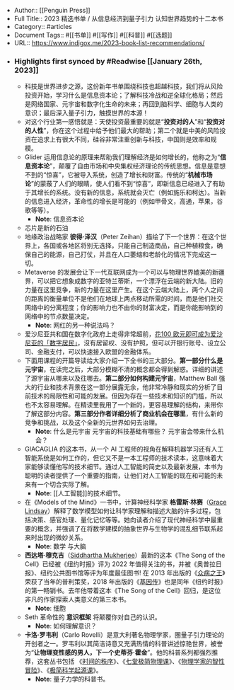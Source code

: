 - Author:: [[Penguin Press]]
- Full Title:: 2023 精选书单 / 从信息经济到量子引力 认知世界趋势的十二本书
- Category:: #articles
- Document Tags:: #[[书单]] #[[写作]] #[[科普]] #[[选题]]
- URL:: https://www.indigox.me/2023-book-list-recommendations/
- ### Highlights first synced by #Readwise [[January 26th, 2023]]
    - 科技是世界进步之源，这份新年书单围绕科技也超越科技，我们将从风险投资开始，学习什么是信息资本论；了解科技冷战和逆全球化格局；然后是网络国家、元宇宙和数字化生命的未来；再回到脑科学、细胞与人类的意识；最后深入量子引力，触摸世界的本源！
    - 对这个行业第一感悟就是：天使投资最重要的就是“**投资对的人**”和“**投资对的人性**”，你在这个过程中给予他们最大的帮助；第二个就是中美的风险投资在追求上有很大不同，硅谷非常注重创新与科技，中国则是效率和规模。
    - Glider 运用信息论的原理来帮助我们理解经济是如何增长的，他称之为“**信息资本论**”，颠覆了自由市场和中央集权经济理论的传统思想。信息是意想不到的“惊喜”，它被导入系统，创造了增长和财富。传统的“**机械市场论**”的蒙蔽了人们的眼睛，使人们看不到“惊喜”，即新信息已经进入了有助于其增长的系统。没有新的信息，系统就会灭亡（例如施乐和柯达）。当新的信息进入经济，革命性的增长是可能的（例如甲骨文，高通，苹果，谷歌等等）。
        - **Note**: 信息资本论
    - 芯片是新的石油
    - 地缘政治战略家 **彼得·泽汉**（Peter Zeihan）描绘了下一个世界：在这个世界上，各国或各地区将别无选择，只能自己制造商品，自己种植粮食，确保自己的能源，自己打仗，并且在人口萎缩和老龄化的情况下完成这一切。
    - Metaverse 的发展会让下一代互联网成为一个可以与物理世界媲美的新疆界，可以把它想象成数字的亚特兰蒂斯，一个漂浮在云端的新大陆。旧的力量在这里竞争，新的力量在这里产生。在这个云端大陆上，两个人之间的距离的衡量单位不是他们在地球上两点移动所需的时间，而是他们社交网络中的分离程度；你的影响力也不由你的财富决定，而是你能影响到的网络中的节点数量决定。
        - **Note**: 网红的另一种说法吗？
    - 爱沙尼亚共和国在数字化政府上走得非常超前，[花100 欧元即可成为爱沙尼亚的「数字居民」](https://theinitium.com/article/20230112-international-chinese-estonia-e-id/)，沒有居留权、没有护照，但可以开银行账号、设立公司、金融支付，可以快速接入欧盟的金融体系。
    - 下面用课程的开篇导读给大家介绍一下全书的三大部分。**第一部分什么是元宇宙**，在读完之后，大部分模糊不清的概念都会得到解惑。详细的讲述了源宇宙从哪来以及往哪去。**第二部分如何构建元宇宙**，Matthew Ball 强大的行业和技术背景在这一部分展露无余，他非常冷静和现实的分析了目前技术的局限性和可能的发展。但因为存在一些技术和知识的门槛，所以也不太容易理解。在精读里我用了一个新的，更容易理解的结构，来带你了解这部分内容。**第三部分作者详细分析了商业机会在哪里**，有什么新的竞争和挑战，以及这个全新的元世界如何去治理。
        - **Note**: 什么是元宇宙
          元宇宙的科技基础有哪些？
          元宇宙会带来什么机会？
    - GIACAGLIA 的这本书，从一个 AI 工程师的视角在解释机器学习还有人工智能系统是如何工作的，但它又不是一本工程师的技术读本，这意味着大家能够读懂他写的技术细节。通过人工智能的简史以及最新发展，本书为聪明的读者提供了一个重要的指南，让他们对人工智能的现在和可能的未来有一个切合实际了解。
        - **Note**: [[人工智能]]的技术细节。
    - 在《Models of the Mind》一书中，计算神经科学家 **格雷斯·林赛**（[Grace Lindsay](https://gracewlindsay.com/)）解释了数学模型如何让科学家理解和描述大脑的许多过程，包括决策、感官处理、量化记忆等等。她向读者介绍了现代神经科学中最重要的概念，并强调了在将数学建模的抽象世界与生物学的混乱细节联系起来时出现的微妙关系。
        - **Note**: 数学 与大脑
    - **西达塔·穆克吉**（[Siddhartha Mukherjee](https://siddharthamukherjee.com/)）最新的这本《The Song of the Cell》已经被《纽约时报》评为 2022 年值得关注的书，并被《奥普拉日报》、纽约公共图书馆等评为年度最佳图书! 在 2013 年出版的《[众病之王](https://book.douban.com/subject/20507206//)》荣获了当年的普利策奖，2018 年出版的《[基因传](https://book.douban.com/subject/27168433/)》也是同年《纽约时报》的第一畅销书。去年他带着这本《The Song of the Cell》回归，是这位非凡的作家探索人类意义的第三本书。
        - **Note**: 细胞
    - Seth 革命性的 **意识框架** 将颠覆你对自己的认识。
        - **Note**: 如何理解意识？
    - **卡洛·罗韦利**（Carlo Rovelli）是意大利著名物理学家，圈量子引力理论的开创者之一。罗韦利以其简洁诗意又充满热情的科普讲述惊艳世界，被誉为“**让物理变性感的男人，下一个史蒂芬·霍金**”。他的科普系列都强烈推荐，这套丛书包括 《[时间的秩序](https://m.douban.com/book/subject/33424487/)》、《[七堂极简物理课](https://book.douban.com/subject/26772731//)》、《[物理学家的智性冒险](https://m.douban.com/book/subject/35710226/)》、《[极简科学起源课](https://book.douban.com/subject/30364733//)》。
        - **Note**: 量子力学的科普书。
